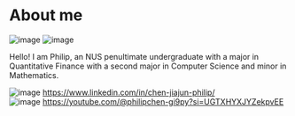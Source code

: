 # About me
![image](https://github.com/user-attachments/assets/63eae0db-3175-4c3e-9de5-2196a3dd0860)
![image](https://github.com/user-attachments/assets/e67ad35d-b74f-4222-a2bf-9c85e2416c57)


Hello! I am Philip, an NUS penultimate undergraduate with a major in Quantitative Finance with a second major in Computer Science and minor in Mathematics. 

![image](https://github.com/user-attachments/assets/12f83e7c-54f9-4bd2-bf46-d0bd420c22d4) https://www.linkedin.com/in/chen-jiajun-philip/ <br>
![image](https://github.com/user-attachments/assets/3921f4b8-4305-4049-a218-feb033bdb320) https://youtube.com/@philipchen-gi9py?si=UGTXHYXJYZekpvEE




